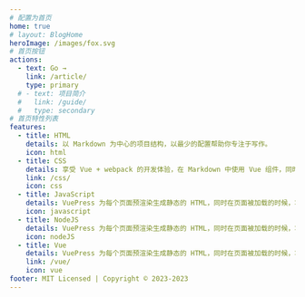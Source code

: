 ```yaml
---
# 配置为首页
home: true
# layout: BlogHome
heroImage: /images/fox.svg
# 首页按钮
actions:
  - text: Go →
    link: /article/
    type: primary
  # - text: 项目简介
  #   link: /guide/
  #   type: secondary
# 首页特性列表
features:
  - title: HTML
    details: 以 Markdown 为中心的项目结构，以最少的配置帮助你专注于写作。
    icon: html
  - title: CSS
    details: 享受 Vue + webpack 的开发体验，在 Markdown 中使用 Vue 组件，同时可以使用 Vue 来开发自定义主题。
    link: /css/
    icon: css
  - title: JavaScript
    details: VuePress 为每个页面预渲染生成静态的 HTML，同时在页面被加载的时候，将作为 SPA 运行。
    icon: javascript
  - title: NodeJS
    details: VuePress 为每个页面预渲染生成静态的 HTML，同时在页面被加载的时候，将作为 SPA 运行。
    icon: nodeJS
  - title: Vue
    details: VuePress 为每个页面预渲染生成静态的 HTML，同时在页面被加载的时候，将作为 SPA 运行。
    link: /vue/
    icon: vue
footer: MIT Licensed | Copyright © 2023-2023
---
```

